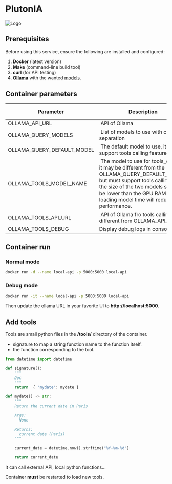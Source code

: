 # PlutonIA

![Logo](https://cdn2.iconfinder.com/data/icons/solar_system_png/512/Pluto.png)

## **Prerequisites**
Before using this service, ensure the following are installed and configured:
1. **Docker** (latest version)
2. **Make** (command-line build tool)
3. **curl** (for API testing)
4. **[Ollama](https://ollama.com/)** with the wanted [models](https://ollama.com/search?c=tools).

## Container parameters

| Parameter | Description | Default value |
| --------- | ----------- | ------------- |
|OLLAMA_API_URL| API of Ollama | None |
|OLLAMA_QUERY_MODELS| List of models to use with comma separation | None |
|OLLAMA_QUERY_DEFAULT_MODEL| The default model to use, it should support tools calling feature| None |
|OLLAMA_TOOLS_MODEL_NAME| The model to use for tools_calling, it may be different from the OLLAMA_QUERY_DEFAULT_MODEL but must support tools calling. Note the size of the two models shoukd be lower than the GPU RAM else loading model time will reduce performance.| None |
|OLLAMA_TOOLS_API_URL| API of Ollama fro tools calling if different from OLLAMA_API_URL| None |
|OLLAMA_TOOLS_DEBUG| Display debug logs in console | False|


## Container run

### Normal mode

~~~bash
docker run -d --name local-api -p 5000:5000 local-api
~~~

### Debug mode

~~~bash
docker run -it --name local-api -p 5000:5000 local-api
~~~

Then update the ollama URL in your favorite UI to **http://localhost:5000**.

## Add tools

Tools are small python files in the **/tools/** directory of the container.

* signature to map a string function name to the function itself.
* the function corresponding to the tool.

~~~python
from datetime import datetime

def signature():
    """
    Doc
    """
    return  { 'mydate': mydate }

def mydate() -> str:
    """
    Return the current date in Paris

    Args:
      None

    Returns:
      current date (Paris)
    """

    current_date = datetime.now().strftime("%Y-%m-%d")

    return current_date
~~~

It can call external API, local python functions...

Container **must** be restarted to load new tools.